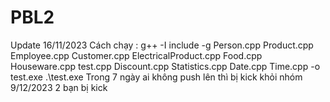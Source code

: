 ﻿# PBL2
Update 16/11/2023
Cách chạy : g++ -I include -g Person.cpp Product.cpp  Employee.cpp Customer.cpp ElectricalProduct.cpp Food.cpp Houseware.cpp test.cpp Discount.cpp Statistics.cpp Date.cpp Time.cpp -o test.exe
.\test.exe
Trong 7 ngày ai không push lên thì bị kick khỏi nhóm
9/12/2023 2 bạn bị kick 
